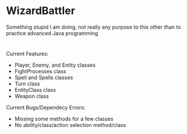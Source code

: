 # WizardBattler
Something stupid I am doing, not really any purpose to this other than to practice advanced Java programming

# 
Current Features:
- Player, Enemy, and Entity classes
- FightProcesses class
- Spell and Spells classes
- Turn class
- EntityClass class
- Weapon class

Current Bugs/Dependecy Errors:
- Missing some methods for a few classes
- No ability/class/action selection method/class
